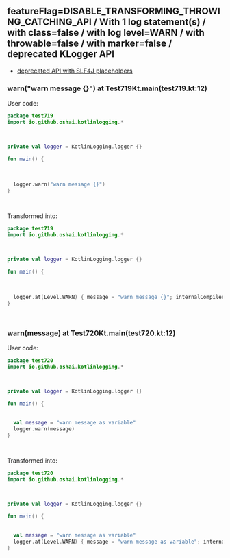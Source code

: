 ## featureFlag=DISABLE_TRANSFORMING_THROWING_CATCHING_API / With 1 log statement(s) / with class=false / with log level=WARN / with throwable=false / with marker=false / deprecated KLogger API

* [deprecated API with SLF4J placeholders](deprecated-slf4j-placeholders.md)

###  warn("warn message {}") at Test719Kt.main(test719.kt:12)

User code:
```kotlin
package test719
import io.github.oshai.kotlinlogging.*



private val logger = KotlinLogging.logger {}

fun main() {
  
  
  
  logger.warn("warn message {}")
}




```
  
Transformed into:
```kotlin
package test719
import io.github.oshai.kotlinlogging.*



private val logger = KotlinLogging.logger {}

fun main() {
  
  
  
  logger.at(Level.WARN) { message = "warn message {}"; internalCompilerData = KLoggingEventBuilder.InternalCompilerData(messageTemplate = "\"warn message {}\"", className = "test719.Test719Kt", methodName = "main", fileName = "test719.kt", lineNumber = 12)
}




```

###  warn(message) at Test720Kt.main(test720.kt:12)

User code:
```kotlin
package test720
import io.github.oshai.kotlinlogging.*



private val logger = KotlinLogging.logger {}

fun main() {
  
  
  val message = "warn message as variable"
  logger.warn(message)
}




```
  
Transformed into:
```kotlin
package test720
import io.github.oshai.kotlinlogging.*



private val logger = KotlinLogging.logger {}

fun main() {
  
  
  val message = "warn message as variable"
  logger.at(Level.WARN) { message = "warn message as variable"; internalCompilerData = KLoggingEventBuilder.InternalCompilerData(messageTemplate = "message", className = "test720.Test720Kt", methodName = "main", fileName = "test720.kt", lineNumber = 12)
}




```
